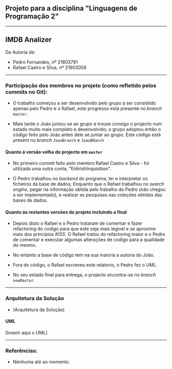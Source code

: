 ## Projeto para a disciplina "Linguagens de Programação 2"

---

## IMDB Analizer

Da Autoria de:

- Pedro Fernandes, nº 21803791
- Rafael Castro e Silva, nº 21903059

---

### Participação dos membros no projeto (como refletido pelos commits no Git):

- O trabalho começou a ser desenvolvido pelo grupo a ser consistido apenas pelo 
Pedro e o Rafael, este progresso está presente no _branch_ `master`. 

- Mais tarde o João juntou-se ao grupo e trouxe consigo o projecto num estado
muito mais completo e desenvolvido; o grupo adoptou então o código feito pelo 
João antes dele se juntar ao grupo. Este código está present no _branch_ `JoaoBranch`
e `JoaoBRanch`

#### Quanto á versão velha do projecto em `master`

- No primeiro commit feito pelo membro Rafael Castro e 
Silva - foi utilizada uma outra conta, "EldirishInquisition".

- O Pedro trabalhou no _backend_ do programa, ler e interpretar os ficheiros da
base de dados; Enquanto que o Rafael trabalhou no _search engine_, pegar na 
informação obtida pelo trabalho do Pedro (não chegou a ser implementado), 
e realizar as pesquisas nas coleções obtidas das bases de dados.

#### Quanto ás restantes versões do projeto incluindo a final

- Depois disto o Rafael e o Pedro trataram de comentar e fazer refactoring do codigo
para que este seja mais legivel e se aproxime mais dos principios _KISS_. O Rafael
tratou do refactoring maior e o Pedro de comentar e executar algumas alterações
de codigo para a qualidade do mesmo.

- No entanto a base de código tem na sua maioria a autoria do João.

- Fora do código, o Rafael escreveu este relatorio, o Pedro fez o _UML_.  

- No seu estado final para entrega, o projecto encontra-se no _branch_ `newMaster`.


---
### Arquitetura da Solução

- (Arquitetura da Solução)

#### UML

[Inserir aqui o UML]

---

### Referências:

- Nenhuma até ao momento.
